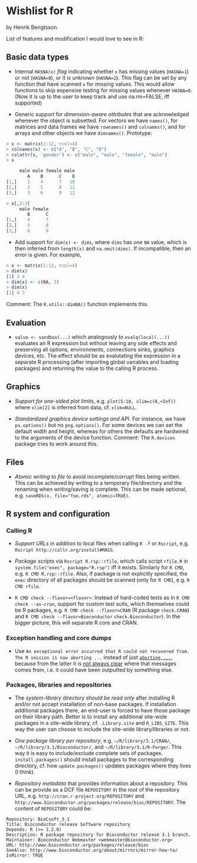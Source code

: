 # Wishlist for R

by Henrik Bengtsson.

List of features and modification I would love to see in R:

## Basic data types

* Internal _`HASNA(x)` flag_ indicating whether `x` has missing values (`HASNA=1`) or not (`HASNA=0`), or it is unknown (`HASNA=2`).  This flag can be set by any function that have scanned `x` for missing values.  This would allow functions to skip expensive testing for missing values whenever `HASNA=0`.  (Now it is up to the user to keep track and use na.rm=FALSE, iff supported)

* Generic support for _dimension-aware attributes_ that are acknowledged whenever the object is subsetted.  For vectors we have `names()`, for matrices and data frames we have `rownames()` and `colnames()`, and for arrays and other objects we have `dimnames()`.  Prototype:
```r
> x <- matrix(1:12, ncol=4)
> colnames(x) <- c("A", "B", "C", "D")
> colattr(x, 'gender') <- c("male", "male", "female", "male")
> x

     male male female male
        A    B      C    D
[1,]    1    4      7   10
[2,]    2    5      8   11
[3,]    3    6      9   12

> x[,2:3]
     male female
        B      C
[1,]    4      7
[2,]    5      8
[3,]    6      9
```

* Add support for `dim(x) <- dims`, where `dims` has _one_ `NA` value, which is then inferred from `length(x)` and `na.omit(dims)`.  If incompatible, then an error is given. For example,
```r
> x <- matrix(1:12, ncol=4)
> dim(x)
[1] 3 4
> dim(x) <- c(NA, 3)
> dim(x)
[1] 4 3
```
Comment: The `R.utils::dimNA()` function implements this.


## Evaluation

* `value <- sandbox(...)` which analogously to `evalq(local(...))` evaluates an R expression but without leaving any side effects and preserving all options, environments, connections sinks, graphics devices, etc.  The effect should be as evalutating the expression in a separate R processing (after importing global variables and loading packages) and returning the value to the calling R process.

## Graphics
* _Support for one-sided plot limits_, e.g. `plot(5:10, xlim=c(0,+Inf))` where `xlim[2]` is inferred from data, cf. `xlim=NULL`.

* _Standardized graphics device settings and API_.  For instance, we have `ps.options()` but no `png.options()`.  For some devices we can set the default width and height, whereas for others the defaults are hardwired to the arguments of the device function.  Comment: The `R.devices` package tries to work around this.


## Files
* _Atomic writing to file_ to avoid incomplete/corrupt files being written.  This can be achieved by writing to a temporary file/directory and the renaming when writing/saving is complete.  This can be made optional, e.g. `saveRDS(x, file="foo.rds", atomic=TRUE)`.

## R system and configuration

### Calling R

* _Support URLs_ in addition to local files when calling `R -f` or `Rscript`, e.g. `Rscript http://callr.org/install#MASS`.

* _Package scripts_ via `Rscript R.rsp::rfile`, which calls script `rfile.R` in `system.file("exec", package="R.rsp")` iff it exists.  Similarly for `R CMD`, e.g. `R CMD R.rsp::rfile`.  Also, if package is not explicitly specified, the `exec` directory of all packages should be scanned (only for `R CMD`), e.g. `R CMD rfile`. 
 
* `R CMD check --flavor=<flavor>`: Instead of hard-coded tests as in `R CMD check --as-cran`, support for custom test suits, which themselves could be R packages, e.g. `R CMD check --flavor=CRAN` (R package `check.CRAN`) and `R CMD check --flavor=Bioconductor` `check.Bioconductor`).  In the bigger picture, this will separate R core and CRAN.

### Exception handling and core dumps

* Use `An exceptional error occurred that R could not recovered from. The R session is now aborting ...` instead of just [`aborting ...`](https://github.com/wch/r-source/blob/1d00fef90e4a1026ccc62776c8805cc20129ce88/src/main/main.c#L594), because from the latter it is [not always clear](https://github.com/HenrikBengtsson/R.devices/issues/7) where that messages comes from, i.e. it could have been outputted by something else.

### Packages, libraries and repositories

* The _system-library directory should be read only_ after installing R and/or not accept installation of non-base packages.  If installation additional packages there, an end-user is forced to have those package on their library path.  Better is to install any additional site-wide packages in a site-wide library, cf. `.Library.site` and `R_LIBS_SITE`.  This way the user can choose to include the site-wide library/libraries or not.

* _One package library per repository_, e.g. `~/R/library/3.1/CRAN/`, `~/R/library/3.1/Bioconductor/`, and  `~/R/library/3.1/R-Forge/`.  This way it is easy to include/exclude complete sets of packages. `install.packages()` should install packages to the corresponding directory, cf. how `update.packages()` updates packages where they lives (I think).

* _Repository metadata_ that provides information about a repository.  This can be provide as a DCF file `REPOSITORY` in the root of the repository URL, e.g. `http://cran.r-project.org/REPOSITORY` and `http://www.bioconductor.org/packages/release/bioc/REPOSITORY`.  The content of `REPOSITORY` could be:
```
Repository: BioCsoft_3.1
Title: Bioconductor release Software repository
Depends: R (>= 3.2.0)
Description: R package repository for Bioconductor release 3.1 branch.
Maintainer: Bioconductor Webmaster <webmaster@bioconductor.org>
URL: http://www.bioconductor.org/packages/release/bioc
SeeAlso: http://www.bioconductor.org/about/mirrors/mirror-how-to/
IsMirror: TRUE
```





